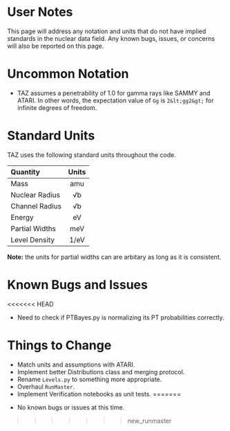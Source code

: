 User Notes
==========
This page will address any notation and units that do not have implied standards in the nuclear data field. Any known bugs, issues, or concerns will also be reported on this page.

Uncommon Notation
=================
* TAZ assumes a penetrability of 1.0 for gamma rays like SAMMY and ATARI. In other words, the expectation value of `Gg` is `2&lt;gg2&gt;` for infinite degrees of freedom.

Standard Units
==============
TAZ uses the following standard units throughout the code.

| Quantity       | Units |
|:-------------- |:-----:|
| Mass           | amu   |
| Nuclear Radius | √b    |
| Channel Radius | √b    |
| Energy         | eV    |
| Partial Widths | meV   |
| Level Density  | 1/eV  |

**Note:** the units for partial widths can are arbitary as long as it is consistent.

Known Bugs and Issues
=====================
<<<<<<< HEAD
* Need to check if PTBayes.py is normalizing its PT probabilities correctly.

Things to Change
================
* Match units and assumptions with ATARI.
* Implement better Distributions class and merging protocol.
* Rename `Levels.py` to something more appropriate.
* Overhaul `RunMaster`.
* Implement Verification notebooks as unit tests.
=======
- No known bugs or issues at this time.
>>>>>>> new_runmaster
